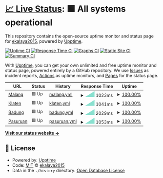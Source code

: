 # [📈 Live Status](https://ekalaya2015.github.io/upptime): <!--live status--> **🟩 All systems operational**

This repository contains the open-source uptime monitor and status page for [ekalaya2015](https://ekalaya2015.github.io/upptime), powered by [Upptime](https://github.com/upptime/upptime).

[![Uptime CI](https://github.com/ekalaya2015/upptime/workflows/Uptime%20CI/badge.svg)](https://github.com/ekalaya2015/upptime/actions?query=workflow%3A%22Uptime+CI%22)
[![Response Time CI](https://github.com/ekalaya2015/upptime/workflows/Response%20Time%20CI/badge.svg)](https://github.com/ekalaya2015/upptime/actions?query=workflow%3A%22Response+Time+CI%22)
[![Graphs CI](https://github.com/ekalaya2015/upptime/workflows/Graphs%20CI/badge.svg)](https://github.com/ekalaya2015/upptime/actions?query=workflow%3A%22Graphs+CI%22)
[![Static Site CI](https://github.com/ekalaya2015/upptime/workflows/Static%20Site%20CI/badge.svg)](https://github.com/ekalaya2015/upptime/actions?query=workflow%3A%22Static+Site+CI%22)
[![Summary CI](https://github.com/ekalaya2015/upptime/workflows/Summary%20CI/badge.svg)](https://github.com/ekalaya2015/upptime/actions?query=workflow%3A%22Summary+CI%22)

With [Upptime](https://upptime.js.org), you can get your own unlimited and free uptime monitor and status page, powered entirely by a GitHub repository. We use [Issues](https://github.com/ekalaya2015/upptime/issues) as incident reports, [Actions](https://github.com/ekalaya2015/upptime/actions) as uptime monitors, and [Pages](https://ekalaya2015.github.io/upptime) for the status page.

<!--start: status pages-->
<!-- This summary is generated by Upptime (https://github.com/upptime/upptime) -->
<!-- Do not edit this manually, your changes will be overwritten -->
<!-- prettier-ignore -->
| URL | Status | History | Response Time | Uptime |
| --- | ------ | ------- | ------------- | ------ |
| <img alt="" src="https://icons.duckduckgo.com/ip3/malang.epuskesmas.id.ico" height="13"> [Malang](https://malang.epuskesmas.id) | 🟩 Up | [malang.yml](https://github.com/ekalaya2015/upptime/commits/HEAD/history/malang.yml) | <details><summary><img alt="Response time graph" src="./graphs/malang/response-time-week.png" height="20"> 1023ms</summary><br><a href="https://ekalaya2015.github.io/upptime/history/malang"><img alt="Response time 1023" src="https://img.shields.io/endpoint?url=https%3A%2F%2Fraw.githubusercontent.com%2Fekalaya2015%2Fupptime%2FHEAD%2Fapi%2Fmalang%2Fresponse-time.json"></a><br><a href="https://ekalaya2015.github.io/upptime/history/malang"><img alt="24-hour response time 1023" src="https://img.shields.io/endpoint?url=https%3A%2F%2Fraw.githubusercontent.com%2Fekalaya2015%2Fupptime%2FHEAD%2Fapi%2Fmalang%2Fresponse-time-day.json"></a><br><a href="https://ekalaya2015.github.io/upptime/history/malang"><img alt="7-day response time 1023" src="https://img.shields.io/endpoint?url=https%3A%2F%2Fraw.githubusercontent.com%2Fekalaya2015%2Fupptime%2FHEAD%2Fapi%2Fmalang%2Fresponse-time-week.json"></a><br><a href="https://ekalaya2015.github.io/upptime/history/malang"><img alt="30-day response time 1023" src="https://img.shields.io/endpoint?url=https%3A%2F%2Fraw.githubusercontent.com%2Fekalaya2015%2Fupptime%2FHEAD%2Fapi%2Fmalang%2Fresponse-time-month.json"></a><br><a href="https://ekalaya2015.github.io/upptime/history/malang"><img alt="1-year response time 1023" src="https://img.shields.io/endpoint?url=https%3A%2F%2Fraw.githubusercontent.com%2Fekalaya2015%2Fupptime%2FHEAD%2Fapi%2Fmalang%2Fresponse-time-year.json"></a></details> | <details><summary><a href="https://ekalaya2015.github.io/upptime/history/malang">100.00%</a></summary><a href="https://ekalaya2015.github.io/upptime/history/malang"><img alt="All-time uptime 100.00%" src="https://img.shields.io/endpoint?url=https%3A%2F%2Fraw.githubusercontent.com%2Fekalaya2015%2Fupptime%2FHEAD%2Fapi%2Fmalang%2Fuptime.json"></a><br><a href="https://ekalaya2015.github.io/upptime/history/malang"><img alt="24-hour uptime 100.00%" src="https://img.shields.io/endpoint?url=https%3A%2F%2Fraw.githubusercontent.com%2Fekalaya2015%2Fupptime%2FHEAD%2Fapi%2Fmalang%2Fuptime-day.json"></a><br><a href="https://ekalaya2015.github.io/upptime/history/malang"><img alt="7-day uptime 100.00%" src="https://img.shields.io/endpoint?url=https%3A%2F%2Fraw.githubusercontent.com%2Fekalaya2015%2Fupptime%2FHEAD%2Fapi%2Fmalang%2Fuptime-week.json"></a><br><a href="https://ekalaya2015.github.io/upptime/history/malang"><img alt="30-day uptime 100.00%" src="https://img.shields.io/endpoint?url=https%3A%2F%2Fraw.githubusercontent.com%2Fekalaya2015%2Fupptime%2FHEAD%2Fapi%2Fmalang%2Fuptime-month.json"></a><br><a href="https://ekalaya2015.github.io/upptime/history/malang"><img alt="1-year uptime 100.00%" src="https://img.shields.io/endpoint?url=https%3A%2F%2Fraw.githubusercontent.com%2Fekalaya2015%2Fupptime%2FHEAD%2Fapi%2Fmalang%2Fuptime-year.json"></a></details>
| <img alt="" src="https://icons.duckduckgo.com/ip3/klaten.epuskesmas.id.ico" height="13"> [Klaten](https://klaten.epuskesmas.id) | 🟩 Up | [klaten.yml](https://github.com/ekalaya2015/upptime/commits/HEAD/history/klaten.yml) | <details><summary><img alt="Response time graph" src="./graphs/klaten/response-time-week.png" height="20"> 1041ms</summary><br><a href="https://ekalaya2015.github.io/upptime/history/klaten"><img alt="Response time 1041" src="https://img.shields.io/endpoint?url=https%3A%2F%2Fraw.githubusercontent.com%2Fekalaya2015%2Fupptime%2FHEAD%2Fapi%2Fklaten%2Fresponse-time.json"></a><br><a href="https://ekalaya2015.github.io/upptime/history/klaten"><img alt="24-hour response time 1041" src="https://img.shields.io/endpoint?url=https%3A%2F%2Fraw.githubusercontent.com%2Fekalaya2015%2Fupptime%2FHEAD%2Fapi%2Fklaten%2Fresponse-time-day.json"></a><br><a href="https://ekalaya2015.github.io/upptime/history/klaten"><img alt="7-day response time 1041" src="https://img.shields.io/endpoint?url=https%3A%2F%2Fraw.githubusercontent.com%2Fekalaya2015%2Fupptime%2FHEAD%2Fapi%2Fklaten%2Fresponse-time-week.json"></a><br><a href="https://ekalaya2015.github.io/upptime/history/klaten"><img alt="30-day response time 1041" src="https://img.shields.io/endpoint?url=https%3A%2F%2Fraw.githubusercontent.com%2Fekalaya2015%2Fupptime%2FHEAD%2Fapi%2Fklaten%2Fresponse-time-month.json"></a><br><a href="https://ekalaya2015.github.io/upptime/history/klaten"><img alt="1-year response time 1041" src="https://img.shields.io/endpoint?url=https%3A%2F%2Fraw.githubusercontent.com%2Fekalaya2015%2Fupptime%2FHEAD%2Fapi%2Fklaten%2Fresponse-time-year.json"></a></details> | <details><summary><a href="https://ekalaya2015.github.io/upptime/history/klaten">100.00%</a></summary><a href="https://ekalaya2015.github.io/upptime/history/klaten"><img alt="All-time uptime 100.00%" src="https://img.shields.io/endpoint?url=https%3A%2F%2Fraw.githubusercontent.com%2Fekalaya2015%2Fupptime%2FHEAD%2Fapi%2Fklaten%2Fuptime.json"></a><br><a href="https://ekalaya2015.github.io/upptime/history/klaten"><img alt="24-hour uptime 100.00%" src="https://img.shields.io/endpoint?url=https%3A%2F%2Fraw.githubusercontent.com%2Fekalaya2015%2Fupptime%2FHEAD%2Fapi%2Fklaten%2Fuptime-day.json"></a><br><a href="https://ekalaya2015.github.io/upptime/history/klaten"><img alt="7-day uptime 100.00%" src="https://img.shields.io/endpoint?url=https%3A%2F%2Fraw.githubusercontent.com%2Fekalaya2015%2Fupptime%2FHEAD%2Fapi%2Fklaten%2Fuptime-week.json"></a><br><a href="https://ekalaya2015.github.io/upptime/history/klaten"><img alt="30-day uptime 100.00%" src="https://img.shields.io/endpoint?url=https%3A%2F%2Fraw.githubusercontent.com%2Fekalaya2015%2Fupptime%2FHEAD%2Fapi%2Fklaten%2Fuptime-month.json"></a><br><a href="https://ekalaya2015.github.io/upptime/history/klaten"><img alt="1-year uptime 100.00%" src="https://img.shields.io/endpoint?url=https%3A%2F%2Fraw.githubusercontent.com%2Fekalaya2015%2Fupptime%2FHEAD%2Fapi%2Fklaten%2Fuptime-year.json"></a></details>
| <img alt="" src="https://icons.duckduckgo.com/ip3/badung.epuskesmas.id.ico" height="13"> [Badung](https://badung.epuskesmas.id) | 🟩 Up | [badung.yml](https://github.com/ekalaya2015/upptime/commits/HEAD/history/badung.yml) | <details><summary><img alt="Response time graph" src="./graphs/badung/response-time-week.png" height="20"> 2029ms</summary><br><a href="https://ekalaya2015.github.io/upptime/history/badung"><img alt="Response time 2029" src="https://img.shields.io/endpoint?url=https%3A%2F%2Fraw.githubusercontent.com%2Fekalaya2015%2Fupptime%2FHEAD%2Fapi%2Fbadung%2Fresponse-time.json"></a><br><a href="https://ekalaya2015.github.io/upptime/history/badung"><img alt="24-hour response time 2029" src="https://img.shields.io/endpoint?url=https%3A%2F%2Fraw.githubusercontent.com%2Fekalaya2015%2Fupptime%2FHEAD%2Fapi%2Fbadung%2Fresponse-time-day.json"></a><br><a href="https://ekalaya2015.github.io/upptime/history/badung"><img alt="7-day response time 2029" src="https://img.shields.io/endpoint?url=https%3A%2F%2Fraw.githubusercontent.com%2Fekalaya2015%2Fupptime%2FHEAD%2Fapi%2Fbadung%2Fresponse-time-week.json"></a><br><a href="https://ekalaya2015.github.io/upptime/history/badung"><img alt="30-day response time 2029" src="https://img.shields.io/endpoint?url=https%3A%2F%2Fraw.githubusercontent.com%2Fekalaya2015%2Fupptime%2FHEAD%2Fapi%2Fbadung%2Fresponse-time-month.json"></a><br><a href="https://ekalaya2015.github.io/upptime/history/badung"><img alt="1-year response time 2029" src="https://img.shields.io/endpoint?url=https%3A%2F%2Fraw.githubusercontent.com%2Fekalaya2015%2Fupptime%2FHEAD%2Fapi%2Fbadung%2Fresponse-time-year.json"></a></details> | <details><summary><a href="https://ekalaya2015.github.io/upptime/history/badung">100.00%</a></summary><a href="https://ekalaya2015.github.io/upptime/history/badung"><img alt="All-time uptime 100.00%" src="https://img.shields.io/endpoint?url=https%3A%2F%2Fraw.githubusercontent.com%2Fekalaya2015%2Fupptime%2FHEAD%2Fapi%2Fbadung%2Fuptime.json"></a><br><a href="https://ekalaya2015.github.io/upptime/history/badung"><img alt="24-hour uptime 100.00%" src="https://img.shields.io/endpoint?url=https%3A%2F%2Fraw.githubusercontent.com%2Fekalaya2015%2Fupptime%2FHEAD%2Fapi%2Fbadung%2Fuptime-day.json"></a><br><a href="https://ekalaya2015.github.io/upptime/history/badung"><img alt="7-day uptime 100.00%" src="https://img.shields.io/endpoint?url=https%3A%2F%2Fraw.githubusercontent.com%2Fekalaya2015%2Fupptime%2FHEAD%2Fapi%2Fbadung%2Fuptime-week.json"></a><br><a href="https://ekalaya2015.github.io/upptime/history/badung"><img alt="30-day uptime 100.00%" src="https://img.shields.io/endpoint?url=https%3A%2F%2Fraw.githubusercontent.com%2Fekalaya2015%2Fupptime%2FHEAD%2Fapi%2Fbadung%2Fuptime-month.json"></a><br><a href="https://ekalaya2015.github.io/upptime/history/badung"><img alt="1-year uptime 100.00%" src="https://img.shields.io/endpoint?url=https%3A%2F%2Fraw.githubusercontent.com%2Fekalaya2015%2Fupptime%2FHEAD%2Fapi%2Fbadung%2Fuptime-year.json"></a></details>
| <img alt="" src="https://icons.duckduckgo.com/ip3/pasuruan.epuskesmas.id.ico" height="13"> [Pasuruan](https://pasuruan.epuskesmas.id) | 🟩 Up | [pasuruan.yml](https://github.com/ekalaya2015/upptime/commits/HEAD/history/pasuruan.yml) | <details><summary><img alt="Response time graph" src="./graphs/pasuruan/response-time-week.png" height="20"> 1053ms</summary><br><a href="https://ekalaya2015.github.io/upptime/history/pasuruan"><img alt="Response time 1053" src="https://img.shields.io/endpoint?url=https%3A%2F%2Fraw.githubusercontent.com%2Fekalaya2015%2Fupptime%2FHEAD%2Fapi%2Fpasuruan%2Fresponse-time.json"></a><br><a href="https://ekalaya2015.github.io/upptime/history/pasuruan"><img alt="24-hour response time 1053" src="https://img.shields.io/endpoint?url=https%3A%2F%2Fraw.githubusercontent.com%2Fekalaya2015%2Fupptime%2FHEAD%2Fapi%2Fpasuruan%2Fresponse-time-day.json"></a><br><a href="https://ekalaya2015.github.io/upptime/history/pasuruan"><img alt="7-day response time 1053" src="https://img.shields.io/endpoint?url=https%3A%2F%2Fraw.githubusercontent.com%2Fekalaya2015%2Fupptime%2FHEAD%2Fapi%2Fpasuruan%2Fresponse-time-week.json"></a><br><a href="https://ekalaya2015.github.io/upptime/history/pasuruan"><img alt="30-day response time 1053" src="https://img.shields.io/endpoint?url=https%3A%2F%2Fraw.githubusercontent.com%2Fekalaya2015%2Fupptime%2FHEAD%2Fapi%2Fpasuruan%2Fresponse-time-month.json"></a><br><a href="https://ekalaya2015.github.io/upptime/history/pasuruan"><img alt="1-year response time 1053" src="https://img.shields.io/endpoint?url=https%3A%2F%2Fraw.githubusercontent.com%2Fekalaya2015%2Fupptime%2FHEAD%2Fapi%2Fpasuruan%2Fresponse-time-year.json"></a></details> | <details><summary><a href="https://ekalaya2015.github.io/upptime/history/pasuruan">100.00%</a></summary><a href="https://ekalaya2015.github.io/upptime/history/pasuruan"><img alt="All-time uptime 100.00%" src="https://img.shields.io/endpoint?url=https%3A%2F%2Fraw.githubusercontent.com%2Fekalaya2015%2Fupptime%2FHEAD%2Fapi%2Fpasuruan%2Fuptime.json"></a><br><a href="https://ekalaya2015.github.io/upptime/history/pasuruan"><img alt="24-hour uptime 100.00%" src="https://img.shields.io/endpoint?url=https%3A%2F%2Fraw.githubusercontent.com%2Fekalaya2015%2Fupptime%2FHEAD%2Fapi%2Fpasuruan%2Fuptime-day.json"></a><br><a href="https://ekalaya2015.github.io/upptime/history/pasuruan"><img alt="7-day uptime 100.00%" src="https://img.shields.io/endpoint?url=https%3A%2F%2Fraw.githubusercontent.com%2Fekalaya2015%2Fupptime%2FHEAD%2Fapi%2Fpasuruan%2Fuptime-week.json"></a><br><a href="https://ekalaya2015.github.io/upptime/history/pasuruan"><img alt="30-day uptime 100.00%" src="https://img.shields.io/endpoint?url=https%3A%2F%2Fraw.githubusercontent.com%2Fekalaya2015%2Fupptime%2FHEAD%2Fapi%2Fpasuruan%2Fuptime-month.json"></a><br><a href="https://ekalaya2015.github.io/upptime/history/pasuruan"><img alt="1-year uptime 100.00%" src="https://img.shields.io/endpoint?url=https%3A%2F%2Fraw.githubusercontent.com%2Fekalaya2015%2Fupptime%2FHEAD%2Fapi%2Fpasuruan%2Fuptime-year.json"></a></details>

<!--end: status pages-->

[**Visit our status website →**](https://ekalaya2015.github.io/upptime)

## 📄 License

- Powered by: [Upptime](https://github.com/upptime/upptime)
- Code: [MIT](./LICENSE) © [ekalaya2015](https://ekalaya2015.github.io/upptime)
- Data in the `./history` directory: [Open Database License](https://opendatacommons.org/licenses/odbl/1-0/)
